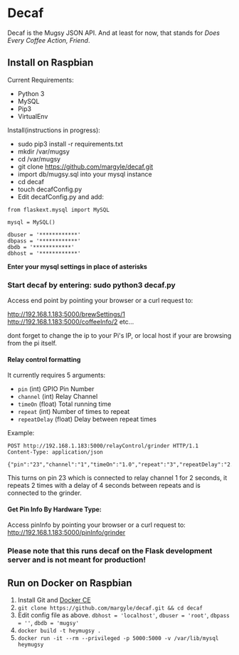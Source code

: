 # Decaf
Decaf is the Mugsy JSON API. And at least for now, that stands for *Does Every Coffee Action, Friend*. 

## Install on Raspbian

Current Requirements:

 - Python 3
 - MySQL
 - Pip3
 - VirtualEnv

Install(instructions in progress):

 - sudo pip3 install -r requirements.txt
 - mkdir /var/mugsy 
 - cd /var/mugsy
 - git clone https://github.com/margyle/decaf.git
 - import db/mugsy.sql into your mysql instance
 - cd decaf
 - touch decafConfig.py 
 - Edit decafConfig.py and add:
   
```
from flaskext.mysql import MySQL  

mysql = MySQL()

dbuser = '************' 
dbpass = '************' 
dbdb = '************'
dbhost = '************'
```
**Enter your mysql settings in place of asterisks**

### Start decaf by entering: sudo python3 decaf.py


 Access end point by pointing your browser or a curl request to: 
 
 http://192.168.1.183:5000/brewSettings/1 
 http://192.168.1.183:5000/coffeeInfo/2
 etc...
 
 dont forget to change the ip to your Pi's IP, or local host if your are browsing from the pi itself.

#### Relay control formatting

It currently requires 5 arguments:
* `pin` (int) GPIO Pin Number
* `channel` (int) Relay Channel
* `timeOn` (float) Total running time
* `repeat` (int) Number of times to repeat
* `repeatDelay` (float) Delay between repeat times

Example:
```
POST http://192.168.1.183:5000/relayControl/grinder HTTP/1.1
Content-Type: application/json

{"pin":"23","channel":"1","timeOn":"1.0","repeat":"3","repeatDelay":"2.0"}
```
This turns on pin 23 which is connected to relay channel 1 for 2 seconds, it repeats 2 times with a delay of 4 seconds between repeats and is connected to the grinder.

#### Get Pin Info By Hardware Type:
Access pinInfo by pointing your browser or a curl request to: 
http://192.168.1.183:5000/pinInfo/grinder


### Please note that this runs decaf on the Flask development server and is not meant for production!

## Run on Docker on Raspbian

1. Install Git and [Docker CE](https://docs.docker.com/install/linux/docker-ce/ubuntu/#install-using-the-convenience-script)
2. `git clone https://github.com/margyle/decaf.git && cd decaf`
3. Edit config file as above. `dbhost = 'localhost'`, `dbuser = 'root'`, `dbpass = ''`, `dbdb = 'mugsy'`
4. `docker build -t heymugsy .`
5. `docker run -it --rm --privileged -p 5000:5000 -v /var/lib/mysql heymugsy`
